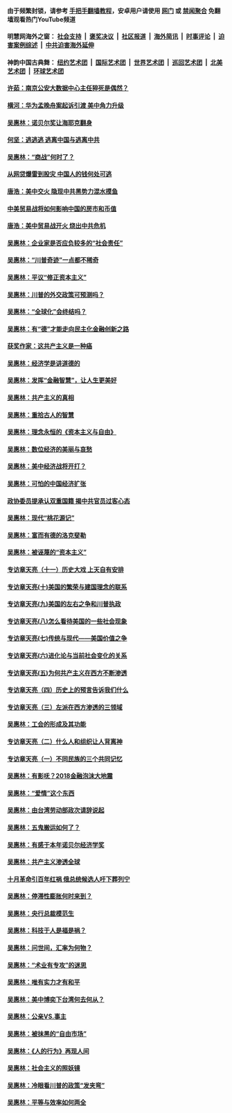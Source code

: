 #### 由于频繁封锁，请参考 [手把手翻墙教程](https://github.com/gfw-breaker/guides/wiki/)，安卓用户请使用 [网门](https://github.com/gfw-breaker/bn-android/blob/master/ogate.md?t=05261539) 或 [禁闻聚合](https://github.com/gfw-breaker/bn-android) 免翻墙观看热门YouTube频道 

#### 明慧网海外之窗：&nbsp;[社会支持](140.md?t=05261539) &nbsp;|&nbsp; [褒奖决议](282.md?t=05261539) &nbsp;|&nbsp; [社区报道](91.md?t=05261539) &nbsp;|&nbsp; [海外简讯](245.md?t=05261539) &nbsp;|&nbsp; [时事评论](251.md?t=05261539) &nbsp;|&nbsp; [迫害案例综述](328.md?t=05261539) &nbsp;|&nbsp; [中共迫害海外延伸](236.md?t=05261539) 

#### 神韵中国古典舞：&nbsp;[纽约艺术团](nf4778.md?t=05261539) &nbsp;|&nbsp; [国际艺术团](nf4780.md?t=05261539) &nbsp;|&nbsp; [世界艺术团](nf5951.md?t=05261539) &nbsp;|&nbsp; [巡回艺术团](nf4779.md?t=05261539) &nbsp;|&nbsp; [北美艺术团](nf1148019.md?t=05261539) &nbsp;|&nbsp; [环球艺术团](nf1299941.md?t=05261539)  

#### [许茹：南京公安大数据中心主任猝死是偶然？](../pages/nsc423/n11064744.md?t=05261539) 

#### [横河：华为孟晚舟案起诉引渡 美中角力升级](../pages/nsc423/n11027230.md?t=05261539) 

#### [吴惠林：诺贝尔奖让海耶克翻身](../pages/nsc423/n10890049.md?t=05261539) 

#### [何坚：逃逃逃 逃离中国与逃离中共](../pages/nsc423/n10592891.md?t=05261539) 

#### [吴惠林：“商战”何时了？](../pages/nsc423/n10573558.md?t=05261539) 

#### [从网贷爆雷到股灾 中国人的钱何处可逃](../pages/nsc423/n10572800.md?t=05261539) 

#### [唐浩：美中交火 隐现中共黑势力混水摸鱼](../pages/nsc423/n10544040.md?t=05261539) 

#### [中美贸易战将如何影响中国的房市和币值](../pages/nsc423/n10543697.md?t=05261539) 

#### [唐浩：美中贸易战开火 烧出中共危机](../pages/nsc423/n10540126.md?t=05261539) 

#### [吴惠林：企业家是否应负较多的“社会责任”](../pages/nsc423/n10535022.md?t=05261539) 

#### [吴惠林：“川普奇迹”一点都不稀奇](../pages/nsc423/n10512808.md?t=05261539) 

#### [吴惠林：平议“修正资本主义”](../pages/nsc423/n10495724.md?t=05261539) 

#### [吴惠林：川普的外交政策可预测吗？](../pages/nsc423/n10462387.md?t=05261539) 

#### [吴惠林：“全球化”会终结吗？](../pages/nsc423/n10452838.md?t=05261539) 

#### [吴惠林：有“德”才能走向民主化金融创新之路](../pages/nsc423/n10432292.md?t=05261539) 

#### [获奖作家：这共产主义是一种癌](../pages/nsc423/n10431541.md?t=05261539) 

#### [吴惠林：经济学是讲道德的](../pages/nsc423/n10398014.md?t=05261539) 

#### [吴惠林：发挥“金融智慧”，让人生更美好](../pages/nsc423/n10375019.md?t=05261539) 

#### [吴惠林：共产主义的真相](../pages/nsc423/n10351394.md?t=05261539) 

#### [吴惠林：重拾古人的智慧](../pages/nsc423/n10337691.md?t=05261539) 

#### [吴惠林：理念永恒的《资本主义与自由》](../pages/nsc423/n10316274.md?t=05261539) 

#### [吴惠林：数位经济的美丽与哀愁](../pages/nsc423/n10292946.md?t=05261539) 

#### [吴惠林：美中经济战将开打？](../pages/nsc423/n10258825.md?t=05261539) 

#### [吴惠林：可怕的中国经济扩张](../pages/nsc423/n10219147.md?t=05261539) 

#### [政协委员提承认双重国籍 揭中共官员过客心态](../pages/nsc423/n10208809.md?t=05261539) 

#### [吴惠林：现代“桃花源记”](../pages/nsc423/n10185234.md?t=05261539) 

#### [吴惠林：富而有德的洛克斐勒](../pages/nsc423/n10142264.md?t=05261539) 

#### [吴惠林：被诬蔑的“资本主义”](../pages/nsc423/n10124816.md?t=05261539) 

#### [专访章天亮（十一）历史大戏 上天自有安排](../pages/nsc423/n10094905.md?t=05261539) 

#### [专访章天亮(十)美国的繁荣与建国理念的联系](../pages/nsc423/n10094899.md?t=05261539) 

#### [专访章天亮(九)美国的左右之争和川普执政](../pages/nsc423/n10094889.md?t=05261539) 

#### [专访章天亮(八)怎么看待美国的一些社会现象](../pages/nsc423/n10094857.md?t=05261539) 

#### [专访章天亮(七)传统与现代——美国价值之争](../pages/nsc423/n10093140.md?t=05261539) 

#### [专访章天亮(六)进化论与当前社会变化的关系](../pages/nsc423/n10092036.md?t=05261539) 

#### [专访章天亮(五)为何共产主义在西方不断渗透](../pages/nsc423/n10083620.md?t=05261539) 

#### [专访章天亮（四）历史上的预言告诉我们什么](../pages/nsc423/n10083606.md?t=05261539) 

#### [专访章天亮（三）左派在西方渗透的三领域](../pages/nsc423/n10081115.md?t=05261539) 

#### [吴惠林：工会的形成及其功能](../pages/nsc423/n10080633.md?t=05261539) 

#### [专访章天亮（二）什么人和组织让人背离神](../pages/nsc423/n10076637.md?t=05261539) 

#### [专访章天亮（一）不同民族的三个共同记忆](../pages/nsc423/n10074188.md?t=05261539) 

#### [吴惠林：有影呒？2018金融泡沫大地震](../pages/nsc423/n10040534.md?t=05261539) 

#### [吴惠林：“爱情”这个东西](../pages/nsc423/n10019423.md?t=05261539) 

#### [吴惠林：由台湾劳动部政次请辞说起](../pages/nsc423/n9979679.md?t=05261539) 

#### [吴惠林：五鬼搬运如何了？](../pages/nsc423/n9925338.md?t=05261539) 

#### [吴惠林：有感于本年诺贝尔经济学奖](../pages/nsc423/n9871883.md?t=05261539) 

#### [吴惠林：共产主义渗透全球](../pages/nsc423/n9812748.md?t=05261539) 

#### [十月革命引百年红祸 俄总统候选人吁下葬列宁](../pages/nsc423/n9810182.md?t=05261539) 

#### [吴惠林：停滞性膨胀何时来到？](../pages/nsc423/n9764136.md?t=05261539) 

#### [吴惠林：央行总裁模范生](../pages/nsc423/n9728134.md?t=05261539) 

#### [吴惠林：科技于人是福是祸？](../pages/nsc423/n9672982.md?t=05261539) 

#### [吴惠林：问世间，汇率为何物？](../pages/nsc423/n9621788.md?t=05261539) 

#### [吴惠林：“术业有专攻”的迷思](../pages/nsc423/n9580363.md?t=05261539) 

#### [吴惠林：唯有实力才有和平](../pages/nsc423/n9529599.md?t=05261539) 

#### [吴惠林：美中博奕下台湾何去何从？](../pages/nsc423/n9483598.md?t=05261539) 

#### [吴惠林：公亲VS.事主](../pages/nsc423/n9425637.md?t=05261539) 

#### [吴惠林：被抹黑的“自由市场”](../pages/nsc423/n9351545.md?t=05261539) 

#### [吴惠林：《人的行为》再现人间](../pages/nsc423/n9296339.md?t=05261539) 

#### [吴惠林：社会主义的照妖镜](../pages/nsc423/n9243460.md?t=05261539) 

#### [吴惠林：冷眼看川普的政策“发夹弯”](../pages/nsc423/n9120684.md?t=05261539) 

#### [吴惠林：平等与效率如何两全](../pages/nsc423/n9075430.md?t=05261539) 

